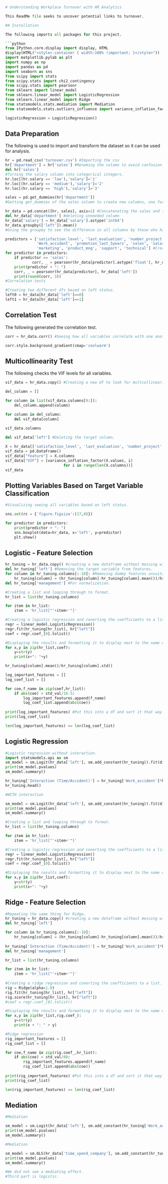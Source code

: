 ```python
# Understanding Workplace Turnover with HR Analytics

This ReadMe file seeks to uncover potential links to turnover.

## Installation

The following imports all packages for this project.

```python
from IPython.core.display import display, HTML
display(HTML("<style>.container { width:100% !important; }</style>"))
import matplotlib.pylab as plt
import numpy as np
import pandas as pd
import seaborn as sns
from scipy import stats
from scipy.stats import chi2_contingency
from scipy.stats import pearsonr
from sklearn import linear_model
from sklearn.linear_model import LogisticRegression
from sklearn.linear_model import Ridge
from statsmodels.stats.mediation import Mediation
from statsmodels.stats.outliers_influence import variance_inflation_factor

logisticRegression = LogisticRegression()
```

## Data Preparation

The following is used to import and transform the dataset so it can be used for analysis.

```python
hr = pd.read_csv('turnover.csv') #Importing the csv
hr['department'] = hr['sales'] #Renaming the column to avoid confusion.
del hr['sales']
#Turning the salary column into categorical integers.
hr.loc[(hr.salary == 'low'),'salary']='1'
hr.loc[(hr.salary == 'medium'),'salary']='2'
hr.loc[(hr.salary == 'high'),'salary']='3'

sales = pd.get_dummies(hr['department'])
#Getting get_dummies of the sales column to create new columns, one for each department.

hr_data = pd.concat([hr, sales], axis=1) #Concatenating the sales and the hr dfs into a new df, hr_data.
del hr_data['department'] #deleting unneeded column
hr_data['salary'] = hr_data['salary'].astype('int64')
hr_data.groupby(['left']).mean()
#Using the groupby to see the difference in all columns by those who have stayed and left their company.

predictors = ['satisfaction_level', 'last_evaluation', 'number_project', 'average_montly_hours', 'time_spend_company',
              'Work_accident', 'promotion_last_5years', 'sales', 'salary', 'IT', 'RandD', 'accounting', 'hr', 'management',
              'marketing', 'product_mng', 'support', 'technical'] #Creating a list of predictors.
for predictor in predictors:
    if predictor == 'sales':
            corr, _ = pearsonr(hr_data[predictor].astype('float'), hr_data['left'])
    print(predictor + ": ")
    corr, _ = pearsonr(hr_data[predictor], hr_data['left'])
    print(round(corr, 3))
#Correlation tests

#Creating two different dfs based on left status.
left0 = hr_data[hr_data['left']==0]
left1 = hr_data[hr_data['left']==1]
```

## Correlation Test

The following generated the correlation test.

```python
corr = hr_data.corr() #Seeing how all variables correlate with one another.

corr.style.background_gradient(cmap='coolwarm')
```

## Multicollinearity Test

The following checks the VIF levels for all variables.

```python
vif_data = hr_data.copy() #Creating a new df to look for multcollinearity.

del_column = []

for column in list(vif_data.columns[9:]):
    del_column.append(column)

for column in del_column:
    del vif_data[column]
    
vif_data.columns

del vif_data['left'] #Deleting the target column.

X = hr_data[['satisfaction_level', 'last_evaluation', 'number_project', 'average_montly_hours', 'time_spend_company', 'Work_accident', 'promotion_last_5years', 'salary']] #Showing predictors
vif_data = pd.DataFrame()
vif_data["feature"] = X.columns
vif_data["VIF"] = [variance_inflation_factor(X.values, i)
                          for i in range(len(X.columns))]
vif_data
```

## Plotting Variables Based on Target Variable Classification
```python
#Visualizing seeing all variables based on left status.

sns.set(rc = {'figure.figsize':(17,8)})

for predictor in predictors:
    print(predictor + ": ")
    sns.boxplot(data=hr_data, x='left', y=predictor)
    plt.show()
```

## Logistic - Feature Selection

```python
hr_tuning = hr_data.copy() #creating a new dataframe without messing with the original dataframe.
del hr_tuning['left'] #Removing the target variable from features.
for column in hr_tuning.columns[:-10]: #Removing dummy features unsuitable for feature selection
    hr_tuning[column] = (hr_tuning[column]-hr_tuning[column].mean())/hr_tuning[column].std()
del hr_tuning['management'] #For normalization.

#Creating a list and looping through to format.
hr_list = list(hr_tuning.columns)

for item in hr_list:
    item = 'hr_list["'+item+'"]'

#Creating a logistic regression and conerting the coefficients to a list.
regr = linear_model.LogisticRegression()
regr.fit(hr_tuning[hr_list], hr["left"])
coef = regr.coef_[0].tolist()

#Displaying the results and formatting it to display next to the name of each categorical value.
for x,y in zip(hr_list,coef):
    y=str(y)
    print(x+": "+y)

hr_tuning[column].mean()/hr_tuning[column].std()

log_important_features = []
log_coef_list = []

for coe,f_name in zip(coef,hr_list):
    if abs(coe) > std_val/10.5:
        log_important_features.append(f_name)
        log_coef_list.append(abs(coe))
        
print(log_important_features) #Put this into a df and sort it that way. #pd.DataFrame(dictionary) #Find a significance factor, special t test to prevent too many t tests.
print(log_coef_list)

len(log_important_features) == len(log_coef_list)
```

## Logistic Regression

```python
#Logistic regression without interaction.
import statsmodels.api as sm
sm_model = sm.Logit(hr_data['left'], sm.add_constant(hr_tuning)).fit(disp=0)
print(sm_model.pvalues)
sm_model.summary()

hr_tuning['Interaction (Time/Accident)'] = hr_tuning['Work_accident']*hr_tuning['time_spend_company']
hr_tuning.head()

#WITH interaction

sm_model = sm.Logit(hr_data['left'], sm.add_constant(hr_tuning)).fit(disp=0)
print(sm_model.pvalues)
sm_model.summary()

#Creating a list and looping through to format.
hr_list = list(hr_tuning.columns)

for item in hr_list:
    item = 'hr_list["'+item+'"]'

#Creating a logistic regression and conerting the coefficients to a list.
regr = linear_model.LogisticRegression()
regr.fit(hr_tuning[hr_list], hr["left"])
coef = regr.coef_[0].tolist()

#Displaying the results and formatting it to display next to the name of each categorical value.
for x,y in zip(hr_list,coef):
    y=str(y)
    print(x+": "+y)
```

## Ridge - Feature Selection

```python
#Repeating the same thing for Ridge.
hr_tuning = hr_data.copy() #creating a new dataframe without messing with the original dataframe.
del hr_tuning['left']

for column in hr_tuning.columns[:-10]:
    hr_tuning[column] = (hr_tuning[column]-hr_tuning[column].mean())/hr_tuning[column].std()
    
hr_tuning['Interaction (Time/Accident)'] = hr_tuning['Work_accident']*hr_tuning['time_spend_company']
del hr_tuning['management']

hr_list = list(hr_tuning.columns)

for item in hr_list:
    item = 'hr_list["'+item+'"]'
    
#Creating a ridge regression and conerting the coefficients to a list.
rig = Ridge(alpha=1.0)
rig.fit(hr_tuning[hr_list], hr["left"])
rig.score(hr_tuning[hr_list], hr["left"])
#coef = regr.coef_[0].tolist()

#Displaying the results and formatting it to display next to the name of each categorical value.
for x,y in zip(hr_list,rig.coef_):
    y=str(y)
    print(x + ": " + y)

#Ridge regression
rig_important_features = []
rig_coef_list = []

for coe,f_name in zip(rig.coef_,hr_list):
    if abs(coe) > std_val/80:
        rig_important_features.append(f_name)
        rig_coef_list.append(abs(coe))
        
print(rig_important_features) #Put this into a df and sort it that way. #pd.DataFrame(dictionary) #Find a significance factor, special t test to prevent too many t tests.
print(rig_coef_list)

len(rig_important_features) == len(rig_coef_list)
```

## Mediation

``` python
#Mediation

sm_model = sm.Logit(hr_data['left'], sm.add_constant(hr_tuning['Work_accident'])).fit(disp=0)
print(sm_model.pvalues)
sm_model.summary()

#Mediation

sm_model = sm.OLS(hr_data['time_spend_company'], sm.add_constant(hr_tuning['Work_accident'])).fit(disp=0)
print(sm_model.pvalues)
sm_model.summary()

#We did not see a mediating effect.
#Third part is logistic.


```
